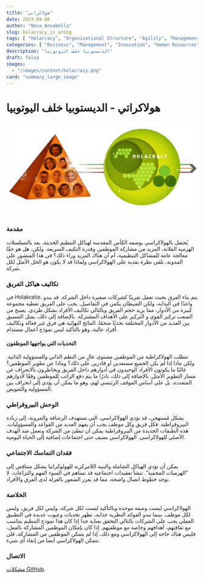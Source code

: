 ```yaml
---
title: "هولاكراتي"
date: 2023-09-08
author: "Nova Annabella"
slug: holacracy_is_wrong
tags: [ "Holacracy", "Organizational Structure", "Agility", "Management", "Leadership", "Employee Engagement", "Bureaucracy", "Business Strategy" ]
categories: [ "Business", "Management", "Innovation", "Human Resources" ]
description: "الديستوبيا خلف اليوتوبيا"
draft: false
images:
  - "/images/content/holacracy.png"
card: "summary_large_image"
---
```


# هولاكراتي - الديستوبيا خلف اليوتوبيا

![aws_costs_twitter_1](/images/content/holacracy.png)

### مقدمة

يُحتفل بالهولاكراسي بوصفه الكأس المقدسة لهياكل التنظيم الحديثة. يعد بالتسلسلات الهرمية الفلاتة، المزيد من مشاركة
الموظفين وقدرة التكيف السريعة. ولكن، هل هو حقًا معالجة عامة للمشاكل التنظيمية، أم أن هناك المزيد وراء ذلك؟ في هذا
المنشور على المدونة، نلقي نظرة نقدية على الهولاكراسي ولماذا قد لا يكون هو الحل الأمثل لكل شركة.

### تكاليف هياكل الفريق

في Holakratie، يتم بناء الفرق بحيث تعمل تقريبًا كشركات صغيرة داخل الشركة. قد يبدو واعدًا في البداية، ولكن الشيطان يكمن
في التفاصيل. يجب على الفريق تغطية مجموعة كبيرة من الأدوار، مما يزيد حجم الفريق وبالتالي تكاليف الأفراد بشكل طردي. يصبح
من الصعب تركيز القوى و التركيز على الأهداف المشتركة. بالإضافة إلى ذلك، يمثل التنسيق بين العديد من الأدوار المختلفة
تحديًا ضخمًا. النتائج النهائية هي فرق غير فعالة وتكاليف أفراد عالية، وهو بالتأكيد ليس نموذج أعمال مستدام.

#### التحديات التي يواجهها الموظفون

تتطلب الهولاكراطية من الموظفين مستوى عالٍ من النظم الذاتي والمسؤولية الذاتية. ولكن ماذا إذا لم يكن الجميع مستعدين أو
قادرين على ذلك؟ وماذا عن تطوير الموظفين؟ غالبًا ما يكونون الأفراد الوحيدون في أدوارهم داخل الفريق ويخاطرون بالانحراف عن
مسار التطوير الأمثل. بالإضافة إلى ذلك، نادرًا ما يتم دفع الراتب للموظفين وفقًا لأدوارهم المتعددة، بل على أساس الموقف
الرئيسي لهم، وهو ما يمكن أن يؤدي إلى انحراف بين المسؤولية والتعويض.

### الوحش البيروقراطي

بشكل مُستهجن، قد تؤدي الهولاكراسي، التي تستهدف الرشاقة والمرونة، إلى زيادة البيروقراطية. فكل فريق وكل موظف يجب أن يفهم
العديد من القواعد والمسؤوليات. هذه الطبقات الجديدة من البيروقراطية يمكن أن تبطئ من الشركة وتعمل ضد الهدف الأصلي
للهولاكراسي. الهولاكراسي يضيف حتى اجتماعات إضافية إلى الحياة اليومية.

### فقدان التماسك الاجتماعي

يمكن أن تؤدي الهياكل الشاملة والبنية اللامركزية للهولوكراتيا بشكل متناقض إلى "الهرميات المخفية". تنشأ تعقيدات اجتماعية
قد تساهم في السوء الفهم والنزاعات. لا توجد خطوط اتصال واضحة، مما قد يعزز الشعور بالعزلة لدى الفرق والأفراد.

### الخلاصة

الهولاكراسي ليست وصفة موحدة وبالتأكيد ليست لكل شركة، وليس لكل فريق، وليس لكل موظف. بينما تبدو الفوائد النظرية جذابة،
تظهر تحديات وعيوب عديدة في التطبيق العملي يجب على الشركات بالتالي التحقق بعناية جدا إذا كان هذا نموذج التنظيم يتناسب مع
ثقافتهم، أهدافهم وخاصة مع موظفيهم. إذا كان بإمكان الموظفين المشاركة بالفعل، فليس هناك حاجة إلى الهولاكراسي ومع ذلك، إذا
لم يتمكن الموظفين من المشاركة، فلن تتمكن الهولاكراسي أيضا من إنقاذ أي شيء.

### الاتصال

[مشكلات GitHub](https://github.com/NovaAnnabella/the_unspoken/issues/new/choose).
